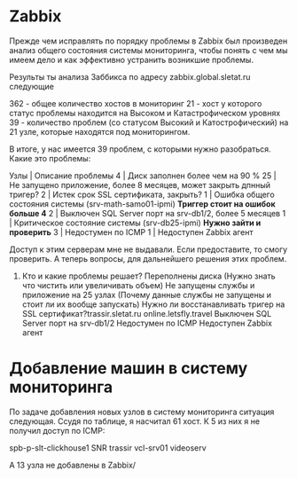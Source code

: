 # Zabbix

Прежде чем исправлять по порядку проблемы в Zabbix был произведен анализ общего состояния системы мониторинга, чтобы понять с чем мы имеем дело и как эффективно устранить возникшие проблемы.

Результы ты анализа Заббикса по адресу zabbix.global.sletat.ru следующие

362 - общее количество хостов в мониторинг
21 - хост у которого статус проблемы находится на Высоком и Катастрофическом уровнях
39 - количество проблем (со статусом Высокий и Катострофический) на 21 узле, которые находятся под мониторингом.

<!-- Примерно 50 уведомлений, которые имеют статус Предупреждение и Средний. Их решения предлагаю отложить на последок, а сейчас перейти к решению более важных проблем. -->

В итоге, у нас имеется 39 проблем, с которыми нужно разобраться. Какие это проблемы:

Узлы | Описание проблемы
4 | Диск заполнен более чем на 90 %
25 | Не запущено приложение, более 8 месяцев, может закрыть дпнный тригер?
2 | Истек срок SSL сертификата, закрыть?
1 | Ошибка общего состояния системы (srv-math-samo01-ipmi) **Триггер стоит на ошибок больше 4**
2 | Выключен SQL Server порт на srv-db1/2, более 5 месяцев
1 | Критическое состояние системы (srv-db25-ipmi) **Нужно зайти и проверить**
3 | Недостумен по ICMP
1 | Недоступен Zabbix агент

Доступ к этим серверам мне не выдавали. Если предоставите, то смогу проверить. А теперь вопросы, для дальнейшего решения этих проблем.

1. Кто и какие проблемы решает?
   Переполнены диска (Нужно знать что чистить или увеличивать объем)
   Не запущены службы и приложение на 25 узлах (Почему данные службы не запущены и стоит ли их вообще запускать)
   Нужно ли восстанавливать тригер на SSL сертификат?trassir.sletat.ru online.letsfly.travel
   Выключен SQL Server порт на srv-db1/2
   Недостумен по ICMP
   Недоступен Zabbix агент

# Добавление машин в систему мониторинга

По задаче добавления новых узлов в систему мониторинга ситуация следующая.
Ссудя по таблице, я насчитал 61 хост.
К 5 из них я не получил доступ по ICMP:

spb-p-slt-clickhouse1
SNR
trassir
vcl-srv01
videoserv

А 13 узла не добавлены в Zabbix/
